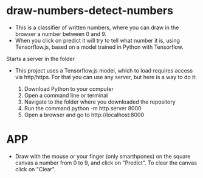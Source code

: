 # draw-numbers-detect-numbers
- This is a classifier of written numbers, where you can draw in the browser a number between 0 and 9.
- When you click on predict it will try to tell what number it is, using Tensorflow.js, based on a model trained in Python with Tensorflow.

Starts a server in the folder

- This project uses a Tensorflow.js model, which to load requires access via http/https. For that you can use any server, but here is a way to do it:

  1. Download Python to your computer
  2. Open a command line or terminal
  3. Navigate to the folder where you downloaded the repository
  4. Run the command python -m http.server 8000
  5. Open a browser and go to http://localhost:8000

# APP

- Draw with the mouse or your finger (only smarthpones) on the square canvas a number from 0 to 9, and click on "Predict". To clear the canvas click on "Clear".
